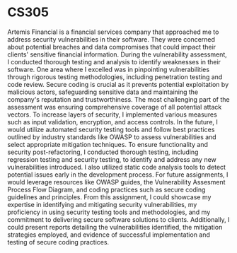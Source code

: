 # CS305
  Artemis Financial is a financial services company that approached me to address security vulnerabilities in their software. They were concerned about potential breaches and data compromises that could impact their clients' sensitive financial information.
  During the vulnerability assessment, I conducted thorough testing and analysis to identify weaknesses in their software. One area where I excelled was in pinpointing vulnerabilities through rigorous testing methodologies, including penetration testing and code review. Secure coding is crucial as it prevents potential exploitation by malicious actors, safeguarding sensitive data and maintaining the company's reputation and trustworthiness.
  The most challenging part of the assessment was ensuring comprehensive coverage of all potential attack vectors. To increase layers of security, I implemented various measures such as input validation, encryption, and access controls. In the future, I would utilize automated security testing tools and follow best practices outlined by industry standards like OWASP to assess vulnerabilities and select appropriate mitigation techniques.
  To ensure functionality and security post-refactoring, I conducted thorough testing, including regression testing and security testing, to identify and address any new vulnerabilities introduced. I also utilized static code analysis tools to detect potential issues early in the development process.
  For future assignments, I would leverage resources like OWASP guides, the Vulnerability Assesment Process Flow Diagram, and coding practices such as secure coding guidelines and principles.
  From this assignment, I could showcase my expertise in identifying and mitigating security vulnerabilities, my proficiency in using security testing tools and methodologies, and my commitment to delivering secure software solutions to clients. Additionally, I could present reports detailing the vulnerabilities identified, the mitigation strategies employed, and evidence of successful implementation and testing of secure coding practices.
